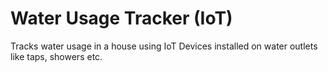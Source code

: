 # Water Usage Tracker (IoT)

Tracks water usage in a house using IoT Devices installed on water outlets like taps, showers etc.
